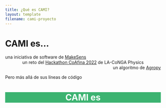 ```yaml
---
title: ¿Qué es CAMI?
layout: template
filename: cami-proyecto
--- 
```


# CAMI es...

<div style="text-align: left"> una iniciativa de software de <a href="https://makesens.co/">MakeSens</a> </div>
<div style="text-align: center"> un reto del <a href="https://laconga.redclara.net/hackathon/">Hackathon CoAfina 2022</a> de LA-CoNGA Physics</div>
<div style="text-align: right"> un algoritmo de <a href="https://ramosmaria.github.io/Reto-2-Agropy/agropy">Agropy</a> </div>

Pero más allá de sus líneas de código 

<h1 style="color:MintCream;background-color:MediumSeaGreen;text-align:center;"> CAMI es </h1>

